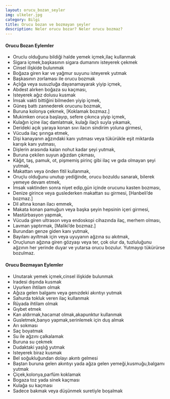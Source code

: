 ```yaml
---
layout: orucu_bozan_seyler
img: ulkeler.jpg
category: Bilgi
title: Orucu bozan ve bozmayan şeyler
description: Neler orucu bozar? Neler orucu bozmaz?
---
```


#### Orucu Bozan Eylemler

* Oruclu olduğunu bildiği halde yemek içmek,ilaç kullanmak
* Sigara içmek,başkasının sigara dumanını isteyerek çekmek
* Cinsel ilişkide bulunmak
* Boğaza giren kar ve yağmur suyunu isteyerek yutmak
* Başkasının zorlaması ile orucu bozmak
* Açlığa veya susuzluğa dayanamayarak yiyip içmek,
* Abdest alırken boğaza su kaçması, 
* Isteyerek ağız dolusu kusmak
* İmsak vakti bittiğini bilmeden yiyip içmek, 
* Güneş battı zannederek orucunu bozmak, 
* Buruna kolonya çekmek, [Koklamak bozmaz.]
* Mukimken oruca başlayıp, sefere çıkınca yiyip içmek,
* Kulağın içine ilaç damlatmak, kulağı ilaçlı suyla yıkamak, 
* Derideki açık yaraya konan sıvı ilacın sindirim yoluna girmesi, 
* Vücuda ilaç şırınga etmek, 
* Dişi kanayanın ağzındaki kanı yutması veya tükürükle eşit miktarda karışık kanı yutması, 
* Dişlerin arasında kalan nohut kadar şeyi yutmak, 
* Buruna çekilen suyun ağızdan çıkması, 
* Kâğıt, taş, pamuk, ot, pişmemiş pirinç gibi ilaç ve gıda olmayan şeyi yutmak,
* Makattan veya önden fitil kullanmak, 
* Oruçlu olduğunu unutup yediğinde, orucu bozuldu sanarak, bilerek yemeye devam etmek, 
* İmsak vaktinden sonra niyet edip,gün içinde orucunu kasten bozması, 
* Denize girince veya guslederken makattan su girmesi, [Hanbeli’de bozmaz.] 
* Dil altına konan ilacı emmek, 
* Makata konan pamuğun veya başka şeyin hepsinin içeri girmesi,
* Mastürbasyon yapmak, 
* Vücuda giren ultrason veya endoskopi cihazında ilaç, merhem olması, 
* Lavman yaptırmak, [Maliki’de bozmaz.]
* Burundan genze giden kanı yutmak, 
* Bayılanı ayıltmak için veya uyuyanın ağzına su akıtmak,
* Oruçlunun ağzına giren gözyaşı veya ter, çok olur da, tuzluluğunu ağzının her yerinde duyar ve yutarsa orucu bozulur. Yutmayıp tükürürse bozulmaz.

<script async src="//pagead2.googlesyndication.com/pagead/js/adsbygoogle.js"></script>
<!-- iftar ad responsive -->
<ins class="adsbygoogle"
     style="display:block"
     data-ad-client="ca-pub-3237344784986563"
     data-ad-slot="6285125774"
     data-ad-format="auto"></ins>
<script>
(adsbygoogle = window.adsbygoogle || []).push({});
</script>

#### Orucu Bozmayan Eylemler

* Unutarak yemek içmek,cinsel ilişkide bulunmak
* Iradesi dışında kusmak
* Uyurken ihtilam olmak
* Ağıza gelen balgamı veya genızdeki akıntıyı yutmak  
* Sahurda tokluk veren ilaç kullanmak   
* Rüyada ihtilam olmak
* Gıybet etmek
* Kan aldırmak,hacamat olmak,akapunktur kullanmak
* Gusletmek,banyo yapmak,serinlemek için duş almak
* Arı sokması
* Saç boyatmak 
* Su ile ağzını çalkalamak
* Buruna su çekmek
* Dudaktaki yaşlığ yutmak  
* Isteyerek biraz kusmak
* Bel soğukluğundan dolayı akıntı gelmesi
* Baştan buruna gelen akıntıyı yada ağza gelen yemeği,kusmuğu,balgamı yutmak
* Çiçek,kolonya,parfüm koklamak
* Bogaza toz yada sinek kaçması
* Kulağa  su kaçması
* Sadece bakmak veya düşünmek suretiyle boşalmak
